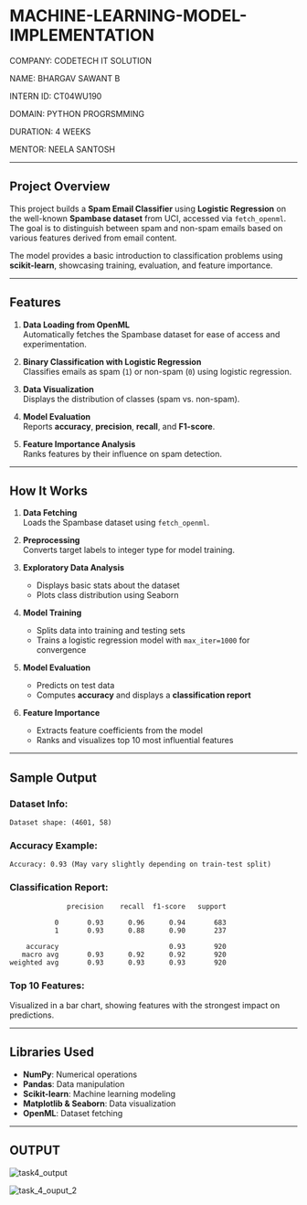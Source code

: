 # MACHINE-LEARNING-MODEL-IMPLEMENTATION

COMPANY: CODETECH IT SOLUTION

NAME: BHARGAV SAWANT B

INTERN ID: CT04WU190

DOMAIN: PYTHON PROGRSMMING

DURATION: 4 WEEKS

MENTOR: NEELA SANTOSH

---

##  Project Overview  
This project builds a **Spam Email Classifier** using **Logistic Regression** on the well-known **Spambase dataset** from UCI, accessed via `fetch_openml`. The goal is to distinguish between spam and non-spam emails based on various features derived from email content.

The model provides a basic introduction to classification problems using **scikit-learn**, showcasing training, evaluation, and feature importance.

---

##  Features

1. **Data Loading from OpenML**  
   Automatically fetches the Spambase dataset for ease of access and experimentation.

2. **Binary Classification with Logistic Regression**  
   Classifies emails as spam (`1`) or non-spam (`0`) using logistic regression.

3. **Data Visualization**  
   Displays the distribution of classes (spam vs. non-spam).

4. **Model Evaluation**  
   Reports **accuracy**, **precision**, **recall**, and **F1-score**.

5. **Feature Importance Analysis**  
   Ranks features by their influence on spam detection.

---

##  How It Works

1. **Data Fetching**  
   Loads the Spambase dataset using `fetch_openml`.

2. **Preprocessing**  
   Converts target labels to integer type for model training.

3. **Exploratory Data Analysis**  
   - Displays basic stats about the dataset  
   - Plots class distribution using Seaborn

4. **Model Training**  
   - Splits data into training and testing sets  
   - Trains a logistic regression model with `max_iter=1000` for convergence

5. **Model Evaluation**  
   - Predicts on test data  
   - Computes **accuracy** and displays a **classification report**

6. **Feature Importance**  
   - Extracts feature coefficients from the model  
   - Ranks and visualizes top 10 most influential features

---

##  Sample Output

### Dataset Info:
```
Dataset shape: (4601, 58)
```

### Accuracy Example:
```
Accuracy: 0.93 (May vary slightly depending on train-test split)
```

### Classification Report:
```
              precision    recall  f1-score   support

           0       0.93      0.96      0.94       683
           1       0.93      0.88      0.90       237

    accuracy                           0.93       920
   macro avg       0.93      0.92      0.92       920
weighted avg       0.93      0.93      0.93       920
```

### Top 10 Features:
Visualized in a bar chart, showing features with the strongest impact on predictions.

---

##  Libraries Used

- **NumPy**: Numerical operations  
- **Pandas**: Data manipulation  
- **Scikit-learn**: Machine learning modeling  
- **Matplotlib & Seaborn**: Data visualization  
- **OpenML**: Dataset fetching

---

## OUTPUT
![task4_output](https://github.com/user-attachments/assets/8278b662-f92d-4466-bfac-b0e71a1e1a70)

![task_4_ouput_2](https://github.com/user-attachments/assets/23e5a6c9-d028-48c4-994d-70dcd8e53f05)

